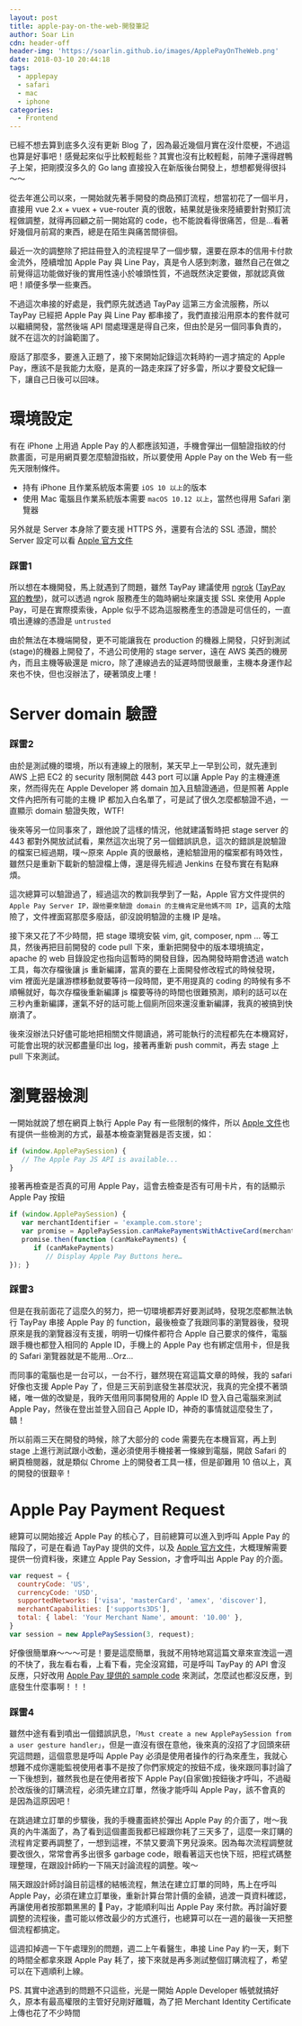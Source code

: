 ```yaml
---
layout: post
title: apple-pay-on-the-web-開發筆記
author: Soar Lin
cdn: header-off
header-img: 'https://soarlin.github.io/images/ApplePayOnTheWeb.png'
date: 2018-03-10 20:44:18
tags:
  - applepay
  - safari
  - mac
  - iphone
categories:
  - Frontend
---
```



已經不想去算到底多久沒有更新 Blog 了，因為最近幾個月實在沒什麼梗，不過這也算是好事吧！感覺起來似乎比較輕鬆些？其實也沒有比較輕鬆，前陣子還得趕鴨子上架，把剛摸沒多久的 Go lang 直接投入在新版後台開發上，想想都覺得很抖～～

從去年進公司以來，一開始就先著手開發的商品預訂流程，想當初花了一個半月，直接用 vue 2.x + vuex + vue-router 真的很敢，結果就是後來陸續要針對預訂流程做調整，就得再回顧之前一開始寫的 code，也不能說看得很痛苦，但是...看著好幾個月前寫的東西，總是在陌生與痛苦間徘徊。

最近一次的調整除了把註冊登入的流程提早了一個步驟，還要在原本的信用卡付款金流外，陸續增加 Apple Pay 與 Line Pay，真是令人感到刺激，雖然自己在做之前覺得這功能做好後的實用性遠小於噱頭性質，不過既然決定要做，那就認真做吧！順便多學一些東西。

不過這次串接的好處是，我們原先就透過 TayPay 這第三方金流服務，所以 TayPay 已經把 Apple Pay 與 Line Pay 都串接了，我們直接沿用原本的套件就可以繼續開發，當然後端 API 間處理還是得自己來，但由於是另一個同事負責的，就不在這次的討論範圍了。

廢話了那麼多，要進入正題了，接下來開始記錄這次耗時約一週才搞定的 Apple Pay，應該不是我能力太廢，是真的一路走來踩了好多雷，所以才要發文紀錄一下，讓自己日後可以回味。

# 環境設定

有在 iPhone 上用過 Apple Pay 的人都應該知道，手機會彈出一個驗證指紋的付款畫面，可是用網頁要怎麼驗證指紋，所以要使用 Apple Pay on the Web 有一些先天限制條件。

* 持有 iPhone 且作業系統版本需要 `iOS 10 以上`的版本
* 使用 Mac 電腦且作業系統版本需要 `macOS 10.12 以上`，當然也得用 Safari 瀏覽器

另外就是 Server 本身除了要支援 HTTPS 外，還要有合法的 SSL 憑證，關於 Server 設定可以看 [Apple 官方文件](https://developer.apple.com/documentation/applepayjs/setting_up_your_server)

### 踩雷1

所以想在本機開發，馬上就遇到了問題，雖然 TayPay 建議使用 [ngrok](https://ngrok.com/) ([TayPay寫的教學](https://medium.com/tappay/ngrok-connect-to-your-localhost-c6f3ba84525b))，就可以透過 ngrok 服務產生的臨時網址來讓支援 SSL 來使用 Apple Pay，可是在實際摸索後，Apple 似乎不認為這服務產生的憑證是可信任的，一直噴出連線的憑證是 `untrusted`

由於無法在本機端開發，更不可能讓我在 production 的機器上開發，只好到測試(stage)的機器上開發了，不過公司使用的 stage server，遠在 AWS 美西的機房內，而且主機等級還是 micro，除了連線過去的延遲時間很嚴重，主機本身運作起來也不快，但也沒辦法了，硬著頭皮上嘍！

# Server domain 驗證

### 踩雷2

由於是測試機的環境，所以有連線上的限制，某天早上一早到公司，就先連到 AWS 上把 EC2 的 security 限制開啟 443 port 可以讓 Apple Pay 的主機連進來，然而得先在 Apple Developer 將 domain 加入且驗證通過，但是照著 Apple 文件內把所有可能的主機 IP 都加入白名單了，可是試了很久怎麼都驗證不過，一直顯示 domain 驗證失敗，WTF!

後來等另一位同事來了，跟他說了這樣的情況，他就建議暫時把 stage server 的 443 都對外開放試試看，果然這次出現了另一個錯誤訊息，這次的錯誤是說驗證的檔案已經過期，噗～原來 Apple 真的很嚴格，連給驗證用的檔案都有時效性，雖然只是重新下載新的驗證檔上傳，還是得先經過 Jenkins 在發布實在有點麻煩。

這次總算可以驗證過了，經過這次的教訓我學到了一點，Apple 官方文件提供的 `Apple Pay Server IP，跟他要來驗證 domain 的主機肯定是他媽不同 IP`，這真的太陰險了，文件裡面寫那麼多廢話，卻沒說明驗證的主機 IP 是啥。


接下來又花了不少時間，把 stage 環境安裝 vim, git, composer, npm ... 等工具，然後再把目前開發的 code pull 下來，重新把開發中的版本環境搞定，apache 的 web 目錄設定也指向這暫時的開發目錄，因為開發時期會透過 watch 工具，每次存檔後讓 js 重新編譯，當真的要在上面開發修改程式的時候發現，vim 裡面光是讓游標移動就要等待一段時間，更不用提真的 coding 的時候有多不順暢就好，每次存檔後重新編譯 js 檔要等待的時間也很難預測，順利的話可以在三秒內重新編譯，運氣不好的話可能上個廁所回來還沒重新編譯，我真的被搞到快崩潰了。

後來沒辦法只好儘可能地把相關文件閱讀過，將可能執行的流程都先在本機寫好，可能會出現的狀況都盡量印出 log，接著再重新 push commit，再去 stage 上 pull 下來測試。

# 瀏覽器檢測

一開始就說了想在網頁上執行 Apple Pay 有一些限制的條件，所以 [Apple 文件](https://developer.apple.com/documentation/applepayjs/checking_for_apple_pay_availability)也有提供一些檢測的方式，最基本檢查瀏覽器是否支援，如：

```javascript
if (window.ApplePaySession) {
   // The Apple Pay JS API is available...
}
```

接著再檢查是否真的可用 Apple Pay，這會去檢查是否有可用卡片，有的話顯示 Apple Pay 按鈕

```javascript
if (window.ApplePaySession) {
   var merchantIdentifier = 'example.com.store';
   var promise = ApplePaySession.canMakePaymentsWithActiveCard(merchantIdentifier);
   promise.then(function (canMakePayments) {
      if (canMakePayments)
         // Display Apple Pay Buttons here…
}); }
```

### 踩雷3

但是在我前面花了這麼久的努力，把一切環境都弄好要測試時，發現怎麼都無法執行 TayPay 串接 Apple Pay 的 function，最後檢查了我跟同事的瀏覽器後，發現原來是我的瀏覽器沒有支援，明明一切條件都符合 Apple 自己要求的條件，電腦跟手機也都登入相同的 Apple ID，手機上的 Apple Pay 也有綁定信用卡，但是我的 Safari 瀏覽器就是不能用...Orz...

而同事的電腦也是一台可以，一台不行，雖然現在寫這篇文章的時候，我的 safari 好像也支援 Apple Pay 了，但是三天前到底發生甚麼狀況，我真的完全摸不著頭緒，唯一做的改變是，我昨天借用同事開發用的 Apple ID 登入自己電腦來測試 Apple Pay，然後在登出並登入回自己 Apple ID，神奇的事情就這麼發生了，贛！

所以前兩三天在開發的時候，除了大部分的 code 需要先在本機盲寫，再上到 stage 上進行測試跟小改動，還必須使用手機接著一條線到電腦，開啟 Safari 的網頁檢閱器，就是類似 Chrome 上的開發者工具一樣，但是卻難用 10 倍以上，真的開發的很艱辛！

# Apple Pay Payment Request

總算可以開始接近 Apple Pay 的核心了，目前總算可以進入到呼叫 Apple Pay 的階段了，可是在看過 TayPay 提供的文件，以及 [Apple 官方文件](https://developer.apple.com/documentation/applepayjs/creating_an_apple_pay_session)，大概理解需要提供一份資料後，來建立 Apple Pay Session，才會呼叫出 Apple Pay 的介面。

```javascript
var request = {
  countryCode: 'US',
  currencyCode: 'USD',
  supportedNetworks: ['visa', 'masterCard', 'amex', 'discover'],
  merchantCapabilities: ['supports3DS'],
  total: { label: 'Your Merchant Name', amount: '10.00' },
}
var session = new ApplePaySession(3, request);
```

好像很簡單麻～～～可是！要是這麼簡單，我就不用特地寫這篇文章來宣洩這一週的不快了，我左看右看，上看下看，完全沒寫錯，可是呼叫 TayPay 的 API 會沒反應，只好改用 [Apple Pay 提供的 sample code](https://developer.apple.com/library/content/samplecode/EmporiumWeb/Introduction/Intro.html#//apple_ref/doc/uid/TP40017557-Intro-DontLinkElementID_2) 來測試，怎麼試也都沒反應，到底發生什麼事啊！！！

### 踩雷4

雖然中途有看到噴出一個錯誤訊息，`「Must create a new ApplePaySession from a user gesture handler」`，但是一直沒有很在意他，後來真的沒招了才回頭來研究這問題，這個意思是呼叫 Apple Pay 必須是使用者操作的行為來產生，我就心想難不成你還能監視使用者事不是按了你們家規定的按鈕不成，後來跟同事討論了一下後想到，雖然我也是在使用者按下 Apple Pay(自家做)按鈕後才呼叫，不過礙於改版後的訂購流程，必須先建立訂單，然後才能呼叫 Apple Pay，該不會真的是因為這原因吧！

在跳過建立訂單的步驟後，我的手機畫面終於彈出 Apple Pay 的介面了，咁～我真的內牛滿面了，為了看到這個畫面我都已經跟你耗了三天多了，這麼一來訂購的流程肯定要再調整了，一想到這裡，不禁又要滴下男兒淚來。因為每次流程調整就要改很久，常常會再多出很多 garbage code，眼看著這天也快下班，把程式碼整理整理，在跟設計師約一下隔天討論流程的調整。唉～

隔天跟設計師討論目前這樣的結帳流程，無法在建立訂單的同時，馬上在呼叫 Apple Pay，必須在建立訂單後，重新計算台幣計價的金額，過渡一頁資料確認，再讓使用者按那顆黑黑的  Pay，才能順利叫出 Apple Pay 來付款。再討論好要調整的流程後，盡可能以修改最少的方式進行，也總算可以在一週的最後一天把整個流程都搞定。

這週扣掉週一下午處理別的問題，週二上午看醫生，串接 Line Pay 約一天，剩下的時間全都拿來跟 Apple Pay 耗了，接下來就是再多測試整個訂購流程了，希望可以在下週順利上線。


PS. 其實中途遇到的問題不只這些，光是一開始 Apple Developer 帳號就搞好久，原本有最高權限的主管好兒剛好離職，為了把 Merchant Identity Certificate 上傳也花了不少時間
